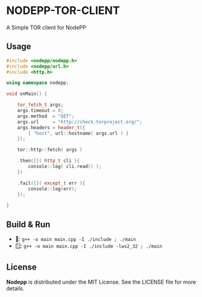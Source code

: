 # NODEPP-TOR-CLIENT

A Simple TOR client for NodePP

## Usage 
```cpp
#include <nodepp/nodepp.h>
#include <nodepp/url.h> 
#include <http.h>

using namespace nodepp;

void onMain() {

    tor_fetch_t args;
    args.timeout = 0;
    args.method  = "GET";
    args.url     = "http://check.torproject.org/";
    args.headers = header_t({
        { "host", url::hostname( args.url ) }
    });

    tor::http::fetch( args )

    .then([]( http_t cli ){
        console::log( cli.read() );
    })

    .fail([]( except_t err ){
        console::log(err);
    });

}
```

## Build & Run
- 🐧: `g++ -o main main.cpp -I ./include ; ./main`
- 🪟: `g++ -o main main.cpp -I ./include -lws2_32 ; ./main`

## License

**Nodepp** is distributed under the MIT License. See the LICENSE file for more details.
